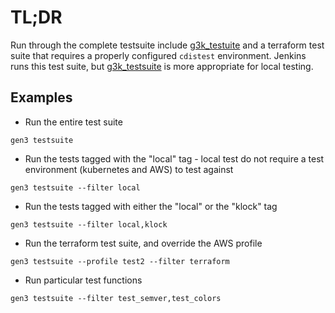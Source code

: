 # TL;DR

Run through the complete testsuite include [g3k_testuite](./g3k_testsuite.md) and a terraform test suite that requires a properly configured `cdistest` environment.
Jenkins runs this test suite, but [g3k_testsuite](./g3k_testsuite.md) is more appropriate for local testing.

## Examples

* Run the entire test suite
```
gen3 testsuite
```

* Run the tests tagged with the "local" tag - local test do not require a 
test environment (kubernetes and AWS) to test against
```
gen3 testsuite --filter local
```

* Run the tests tagged with either the "local" or the "klock" tag
```
gen3 testsuite --filter local,klock
```

* Run the terraform test suite, and override the AWS profile
```
gen3 testsuite --profile test2 --filter terraform
```

* Run particular test functions
```
gen3 testsuite --filter test_semver,test_colors
```